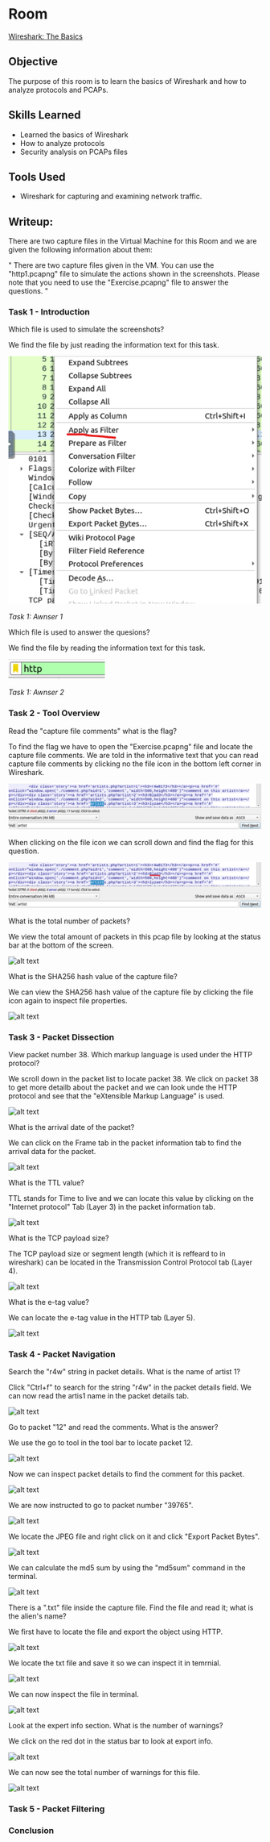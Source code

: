 # Room

<a href="https://tryhackme.com/r/room/wiresharkthebasics " target="_blank">Wireshark: The Basics</a>

## Objective

The purpose of this room is to learn the basics of Wireshark and how to analyze protocols and PCAPs.

## Skills Learned

- Learned the basics of Wireshark
- How to analyze protocols
- Security analysis on PCAPs files

## Tools Used

- Wireshark for capturing and examining network traffic.

## Writeup:

There are two capture files in the Virtual Machine for this Room and we are given the following information about them:

"
There are two capture files given in the VM. You can use the "http1.pcapng" file to simulate the actions shown in the screenshots. Please note that you need to use the "Exercise.pcapng" file to answer the questions.
"

### Task 1 - Introduction

Which file is used to simulate the screenshots?

We find the file by just reading the information text for this task.

![alt text](image.png)

_Task 1: Awnser 1_

Which file is used to answer the quesions?

We find the file by reading the information text for this task.

![alt text](image-1.png)

_Task 1: Awnser 2_

### Task 2 - Tool Overview

Read the "capture file comments" what is the flag?

To find the flag we have to open the "Exercise.pcapng" file and locate the capture file comments. We are told in the informative text that you can read capture file comments by clicking no the file icon in the bottom left corner in Wireshark.

![alt text](image-3.png)

When clicking on the file icon we can scroll down and find the flag for this question.

![alt text](image-4.png)

What is the total number of packets?

We view the total amount of packets in this pcap file by looking at the status bar at the bottom of the screen.

![alt text](image-5.png)

What is the SHA256 hash value of the capture file?

We can view the SHA256 hash value of the capture file by clicking the file icon again to inspect file properties.

![alt text](image-6.png)

### Task 3 - Packet Dissection

View packet number 38. Which markup language is used under the HTTP protocol?

We scroll down in the packet list to locate packet 38. We click on packet 38 to get more detailb about the packet and we can look unde the HTTP protocol and see that the "eXtensible Markup Language" is used.

![alt text](image-7.png)

What is the arrival date of the packet?

We can click on the Frame tab in the packet information tab to find the arrival data for the packet.

![alt text](image-8.png)

What is the TTL value?

TTL stands for Time to live and we can locate this value by clicking on the "Internet protocol" Tab (Layer 3) in the packet information tab.

![alt text](image-9.png)

What is the TCP payload size?

The TCP payload size or segment length (which it is reffeard to in wireshark) can be located in the Transmission Control Protocol tab (Layer 4).

![alt text](image-10.png)

What is the e-tag value?

We can locate the e-tag value in the HTTP tab (Layer 5).

![alt text](image-11.png)

### Task 4 - Packet Navigation

Search the "r4w" string in packet details. What is the name of artist 1?

Click "Ctrl+f" to search for the string "r4w" in the packet details field. We can now read the artis1 name in the packet details tab.

![alt text](image-12.png)

Go to packet "12" and read the comments. What is the answer?

We use the go to tool in the tool bar to locate packet 12.

![alt text](image-13.png)

Now we can inspect packet details to find the comment for this packet.

![alt text](image-14.png)

We are now instructed to go to packet number "39765".

![alt text](image-15.png)

We locate the JPEG file and right click on it and click "Export Packet Bytes".

![alt text](image-16.png)

We can calculate the md5 sum by using the "md5sum" command in the terminal.

![alt text](image-17.png)

There is a ".txt" file inside the capture file. Find the file and read it; what is the alien's name?

We first have to locate the file and export the object using HTTP.

![alt text](image-18.png)

We locate the txt file and save it so we can inspect it in temrnial.

![alt text](image-19.png)

We can now inspect the file in terminal.

![alt text](image-20.png)

Look at the expert info section. What is the number of warnings?

We click on the red dot in the status bar to look at export info.

![alt text](image-21.png)

We can now see the total number of warnings for this file.

![alt text](image-22.png)

### Task 5 - Packet Filtering

### Conclusion
